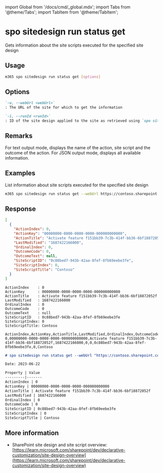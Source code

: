 <!-- DISCLAIMER: All secrets, passwords, and sensitive values in this document are examples only and not real credentials. -->
import Global from '/docs/cmd/_global.mdx';
import Tabs from '@theme/Tabs';
import TabItem from '@theme/TabItem';

# spo sitedesign run status get

Gets information about the site scripts executed for the specified site design

## Usage

```sh
m365 spo sitedesign run status get [options]
```

## Options

```md definition-list
`-u, --webUrl <webUrl>`
: The URL of the site for which to get the information

`-i, --runId <runId>`
: ID of the site design applied to the site as retrieved using `spo sitedesign run list`
```

<Global />

## Remarks

For text output mode, displays the name of the action, site script and the outcome of the action. For JSON output mode, displays all available information.

## Examples

List information about site scripts executed for the specified site design

```sh
m365 spo sitedesign run status get --webUrl https://contoso.sharepoint.com/sites/team-a --runId b4411557-308b-4545-a3c4-55297d5cd8c8
```

## Response

<Tabs>
  <TabItem value="JSON">

  ```json
  [
    {
      "ActionIndex": 0,
      "ActionKey": "00000000-0000-0000-0000-000000000000",
      "ActionTitle": "Activate feature f151bb39-7c3b-414f-bb36-6bf18872052f",
      "LastModified": "1687422166000",
      "OrdinalIndex": 0,
      "OutcomeCode": 0,
      "OutcomeText": null,
      "SiteScriptID": "0c88bed7-943b-42aa-8fef-8fb69eebe3fe",
      "SiteScriptIndex": 0,
      "SiteScriptTitle": "Contoso"
    }
  ]
  ```

  </TabItem>
  <TabItem value="Text">

  ```text
  ActionIndex    : 0
  ActionKey      : 00000000-0000-0000-0000-000000000000
  ActionTitle    : Activate feature f151bb39-7c3b-414f-bb36-6bf18872052f
  LastModified   : 1687422166000
  OrdinalIndex   : 0
  OutcomeCode    : 0
  OutcomeText    : null
  SiteScriptID   : 0c88bed7-943b-42aa-8fef-8fb69eebe3fe
  SiteScriptIndex: 0
  SiteScriptTitle: Contoso
  ```

  </TabItem>
  <TabItem value="CSV">

  ```csv
  ActionIndex,ActionKey,ActionTitle,LastModified,OrdinalIndex,OutcomeCode,SiteScriptID,SiteScriptIndex,SiteScriptTitle
  0,00000000-0000-0000-0000-000000000000,Activate feature f151bb39-7c3b-414f-bb36-6bf18872052f,1687422166000,0,0,0c88bed7-943b-42aa-8fef-8fb69eebe3fe,0,Contoso
  ```

  </TabItem>
  <TabItem value="Markdown">

  ```md
  # spo sitedesign run status get --webUrl "https://contoso.sharepoint.com/teams/team1" --runId "8d41a2b7-ffb9-487c-994a-d25cf1b74f6a"

  Date: 2023-06-22

  Property | Value
  ---------|-------
  ActionIndex | 0
  ActionKey | 00000000-0000-0000-0000-000000000000
  ActionTitle | Activate feature f151bb39-7c3b-414f-bb36-6bf18872052f
  LastModified | 1687422166000
  OrdinalIndex | 0
  OutcomeCode | 0
  SiteScriptID | 0c88bed7-943b-42aa-8fef-8fb69eebe3fe
  SiteScriptIndex | 0
  SiteScriptTitle | Contoso
  ```

  </TabItem>
</Tabs>

## More information

- SharePoint site design and site script overview: [https://learn.microsoft.com/sharepoint/dev/declarative-customization/site-design-overview](https://learn.microsoft.com/sharepoint/dev/declarative-customization/site-design-overview)
